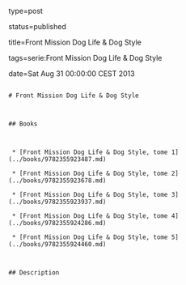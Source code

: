 type=post
status=published
title=Front Mission Dog Life & Dog Style
tags=serie:Front Mission Dog Life & Dog Style
date=Sat Aug 31 00:00:00 CEST 2013
~~~~~~
# Front Mission Dog Life & Dog Style

## Books

 * [Front Mission Dog Life & Dog Style, tome 1](../books/9782355923487.md)
 * [Front Mission Dog Life & Dog Style, tome 2](../books/9782355923678.md)
 * [Front Mission Dog Life & Dog Style, tome 3](../books/9782355923937.md)
 * [Front Mission Dog Life & Dog Style, tome 4](../books/9782355924286.md)
 * [Front Mission Dog Life & Dog Style, tome 5](../books/9782355924460.md)

## Description
